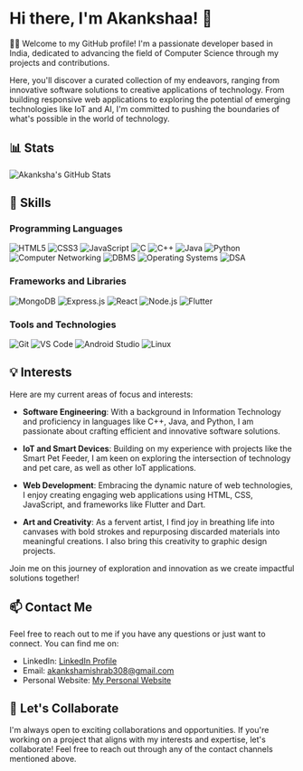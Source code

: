 # Hi there, I'm Akankshaa! 👋

👩‍💻 Welcome to my GitHub profile! I'm a passionate developer based in India, dedicated to advancing the field of Computer Science through my projects and contributions.

Here, you'll discover a curated collection of my endeavors, ranging from innovative software solutions to creative applications of technology. From building responsive web applications to exploring the potential of emerging technologies like IoT and AI, I'm committed to pushing the boundaries of what's possible in the world of technology.

## 📊 Stats

![Akanksha's GitHub Stats](https://github-readme-stats.vercel.app/api?username=akankshaamishra&show_icons=true&theme=tokyonight)

## 🌱 Skills

### Programming Languages
![HTML5](https://img.shields.io/badge/-HTML5-E34F26?style=flat-square&logo=html5&logoColor=white&color=E34F26&logoWidth=20)
![CSS3](https://img.shields.io/badge/-CSS3-1572B6?style=flat-square&logo=css3&logoColor=white&color=1572B6&logoWidth=20)
![JavaScript](https://img.shields.io/badge/-JavaScript-F7DF1E?style=flat-square&logo=javascript&logoColor=black&color=F7DF1E&logoWidth=20)
![C](https://img.shields.io/badge/-C-A8B9CC?style=flat-square&logo=c&logoColor=white&color=A8B9CC&logoWidth=20)
![C++](https://img.shields.io/badge/-C++-00599C?style=flat-square&logo=c%2B%2B&logoColor=white&color=00599C&logoWidth=20)
![Java](https://img.shields.io/badge/-Java-007396?style=flat-square&logo=java&logoColor=white&color=007396&logoWidth=20)
![Python](https://img.shields.io/badge/-Python-3776AB?style=flat-square&logo=python&logoColor=white&color=3776AB&logoWidth=20)
![Computer Networking](https://img.shields.io/badge/-Computer%20Networking-00BFFF?style=flat-square&logo=network&logoColor=white&color=00BFFF&logoWidth=20)
![DBMS](https://img.shields.io/badge/-DBMS-FFA500?style=flat-square&logo=database&logoColor=white&color=FFA500&logoWidth=20)
![Operating Systems](https://img.shields.io/badge/-Operating%20Systems-000000?style=flat-square&logo=linux&logoColor=white&color=000000&logoWidth=20)
![DSA](https://img.shields.io/badge/-DSA-FF6F00?style=flat-square&logo=algorithm&logoColor=white&color=FF6F00&logoWidth=20)

### Frameworks and Libraries
![MongoDB](https://img.shields.io/badge/-MongoDB-47A248?style=flat-square&logo=mongodb&logoColor=white&color=47A248&logoWidth=20)
![Express.js](https://img.shields.io/badge/-Express.js-000000?style=flat-square&logo=express&logoColor=white&color=000000&logoWidth=20)
![React](https://img.shields.io/badge/-React-61DAFB?style=flat-square&logo=react&logoColor=black&color=61DAFB&logoWidth=20)
![Node.js](https://img.shields.io/badge/-Node.js-339933?style=flat-square&logo=node.js&logoColor=white&color=339933&logoWidth=20)
![Flutter](https://img.shields.io/badge/-Flutter-02569B?style=flat-square&logo=flutter&logoColor=white&color=02569B&logoWidth=20)

### Tools and Technologies
![Git](https://img.shields.io/badge/-Git-F05032?style=flat-square&logo=git&logoColor=white&color=F05032&logoWidth=20)
![VS Code](https://img.shields.io/badge/-VS%20Code-007ACC?style=flat-square&logo=visual-studio-code&logoColor=white&color=007ACC&logoWidth=20)
![Android Studio](https://img.shields.io/badge/-Android%20Studio-3DDC84?style=flat-square&logo=android-studio&logoColor=white&color=3DDC84&logoWidth=20)
![Linux](https://img.shields.io/badge/-Linux-FCC624?style=flat-square&logo=linux&logoColor=black&color=FCC624&logoWidth=20)

## 💡 Interests

Here are my current areas of focus and interests:

- **Software Engineering**: With a background in Information Technology and proficiency in languages like C++, Java, and Python, I am passionate about crafting efficient and innovative software solutions.

- **IoT and Smart Devices**: Building on my experience with projects like the Smart Pet Feeder, I am keen on exploring the intersection of technology and pet care, as well as other IoT applications.

- **Web Development**: Embracing the dynamic nature of web technologies, I enjoy creating engaging web applications using HTML, CSS, JavaScript, and frameworks like Flutter and Dart.

- **Art and Creativity**: As a fervent artist, I find joy in breathing life into canvases with bold strokes and repurposing discarded materials into meaningful creations. I also bring this creativity to graphic design projects.

Join me on this journey of exploration and innovation as we create impactful solutions together!

## 📫 Contact Me

Feel free to reach out to me if you have any questions or just want to connect. You can find me on:
- LinkedIn: [LinkedIn Profile](https://www.linkedin.com/in/akanksha-mishra-581663248/)
- Email: akankshamishrab308@gmail.com
- Personal Website: [My Personal Website](https://akankshaamishra.github.io/CV/)

## 🚀 Let's Collaborate

I'm always open to exciting collaborations and opportunities. If you're working on a project that aligns with my interests and expertise, let's collaborate! Feel free to reach out through any of the contact channels mentioned above.
